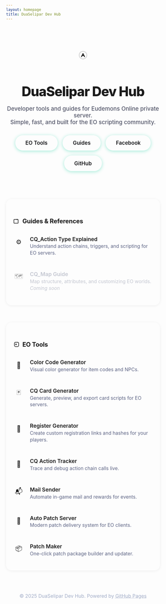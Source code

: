 ```yaml
---
layout: homepage
title: DuaSelipar Dev Hub
---
```


<style>
.hero-nocard {
  text-align: center;
  padding: 4rem 0 2.2rem 0;
}
.hero-nocard .hero-ico {
  width: 64px; height: 64px;
  background: var(--icon-bg);
  color: var(--accent);
  display: flex; align-items: center; justify-content: center;
  border-radius: 50%;
  font-size: 2.4rem;
  margin: 0 auto 1.5rem auto;
}
.hero-nocard h1 {
  font-size: 2.7rem;
  font-weight: 800;
  margin-bottom: 0.7rem;
  letter-spacing: -1.2px;
}
.hero-nocard p {
  font-size: 1.16rem;
  color: #535669;
  font-weight: 500;
  margin-bottom: 2rem;
}
.hero-nocard .hero-btns {
  display: flex; gap: 1rem; justify-content: center; flex-wrap: wrap;
}
.hero-nocard .hero-btn {
  background: var(--accent);
  color: #18181b;
  border-radius: 999px;
  padding: 0.93rem 2.1rem;
  font-size: 1.07rem;
  font-weight: 600;
  text-decoration: none;
  border: none;
  transition: background .18s, color .18s;
  cursor: pointer;
  box-shadow: 0 2px 12px #1bd2a36c;
}
.hero-nocard .hero-btn:hover {
  background: #14b8a6;
  color: #fff;
}
.section-nocard {
  margin-top: 3.5rem;
  margin-bottom: 3.5rem;
  background: var(--section);
  border-radius: 18px;
  padding: 2rem 1.4rem 1.6rem 1.4rem;
  box-shadow: 0 1.5px 10px 0 #0001;
  border: 1px solid var(--border);
}
.section-nocard h2 {
  font-size: 1.25rem;
  font-weight: 700;
  margin-bottom: 1.1rem;
  color: var(--text);
  display: flex; align-items: center; gap: .5em;
  letter-spacing: -.2px;
}
.list-nocard {
  display: flex;
  flex-direction: column;
  gap: 0.7rem;
  margin: 0; padding: 0;
}
.list-nocard li {
  list-style: none;
  display: flex;
  align-items: flex-start;
  gap: 1.1rem;
  padding: 1.12rem 0 1.12rem 0;
  border-bottom: 1.3px solid var(--border);
  background: none;
  transition: background .13s;
}
.list-nocard li:last-child { border-bottom: none; }
.list-nocard li .icon {
  width: 38px; height: 38px;
  background: var(--icon-bg);
  color: var(--accent);
  display: flex; align-items: center; justify-content: center;
  border-radius: 50%;
  font-size: 1.3rem;
  margin-top: 0.07rem;
  flex-shrink: 0;
}
.list-nocard li .desc-group {
  flex: 1;
  min-width: 0;
}
.list-nocard li .label {
  font-size: 1.09rem;
  font-weight: 600;
  margin-bottom: .12rem;
  color: var(--text);
  line-height: 1.3;
  text-decoration: none;
  transition: color .16s;
}
.list-nocard li .label[aria-disabled="true"] {
  color: #c3c6d0;
  cursor: not-allowed;
}
.list-nocard li .desc {
  color: #5d6484;
  font-size: .98rem;
  margin-top: 0.07rem;
  line-height: 1.4;
}
.list-nocard li.disabled .label,
.list-nocard li.disabled .desc { color: #c3c6d0;}
.list-nocard li.disabled .icon { filter: grayscale(0.9) opacity(.4);}
.list-nocard li a.label {
  text-decoration: none;
  color: inherit;
}
.list-nocard li:hover:not(.disabled) { background: #eafff7; }
.footer-nocard {
  text-align: center;
  color: #a2adc7;
  font-size: .99rem;
  margin: 3.5rem 0 1.6rem 0;
  padding-top: 1.1rem;
  border-top: 1.2px solid var(--border);
}
.footer-nocard a { color: var(--accent); text-decoration: underline dotted;}
.footer-nocard a:hover { color: #18e8c6; }
@media (max-width: 600px) {
  .hero-nocard h1 { font-size: 1.45rem;}
  .section-nocard { margin-top:2rem;margin-bottom:2rem; padding:1.1rem .4rem;}
  .list-nocard li { padding: 0.78rem 0; gap:0.65rem;}
}
</style>

<div class="hero-nocard">
  <div class="hero-ico">
    <svg width="30" height="30" fill="none" stroke="currentColor" stroke-width="2.2" stroke-linecap="round" stroke-linejoin="round" viewBox="0 0 24 24"><circle cx="12" cy="12" r="10" opacity="0.16"/><path d="M8 16l4-8 4 8"/><path d="M9.5 13h5"/></svg>
  </div>
  <h1>DuaSelipar Dev Hub</h1>
  <p>
    Developer tools and guides for Eudemons Online private server.<br>
    Simple, fast, and built for the EO scripting community.
  </p>
  <div class="hero-btns">
    <a href="#tools" class="hero-btn">EO Tools</a>
    <a href="#guides" class="hero-btn">Guides</a>
    <a href="https://www.facebook.com/profile.php?id=61554036273018" target="_blank" class="hero-btn">Facebook</a>
    <a href="https://github.com/duaselipar/duaselipar.github.io" target="_blank" class="hero-btn">GitHub</a>
  </div>
</div>

<section class="section-nocard" id="guides">
  <h2>
    <svg width="21" height="21" fill="none" stroke="currentColor" stroke-width="2" viewBox="0 0 24 24"><rect x="4" y="5" width="16" height="14" rx="2"/><path d="M16 3v4"/></svg>
    Guides & References
  </h2>
  <ul class="list-nocard">
    <li>
      <div class="icon">⚙️</div>
      <div class="desc-group">
        <a class="label" href="/eudemons-cq_action-guide/">CQ_Action Type Explained</a>
        <div class="desc">Understand action chains, triggers, and scripting for EO servers.</div>
      </div>
    </li>
    <li class="disabled">
      <div class="icon">🗺️</div>
      <div class="desc-group">
        <span class="label" aria-disabled="true">CQ_Map Guide</span>
        <div class="desc">Map structure, attributes, and customizing EO worlds. <em>Coming soon</em></div>
      </div>
    </li>
  </ul>
</section>

<section class="section-nocard" id="tools">
  <h2>
    <svg width="21" height="21" fill="none" stroke="currentColor" stroke-width="2" viewBox="0 0 24 24"><rect x="6" y="4" width="16" height="16" rx="4"/><path d="M12 9v6"/><path d="M9 12h6"/></svg>
    EO Tools
  </h2>
  <ul class="list-nocard">
    <li>
      <div class="icon">🎨</div>
      <div class="desc-group">
        <a class="label" href="/eoscripts/color-generator.html">Color Code Generator</a>
        <div class="desc">Visual color generator for item codes and NPCs.</div>
      </div>
    </li>
    <li>
      <div class="icon">🃏</div>
      <div class="desc-group">
        <a class="label" href="/eoscripts/cq_card-generator.html">CQ Card Generator</a>
        <div class="desc">Generate, preview, and export card scripts for EO servers.</div>
      </div>
    </li>
    <li>
      <div class="icon">📝</div>
      <div class="desc-group">
        <a class="label" href="/eoscripts/register-generator.html">Register Generator</a>
        <div class="desc">Create custom registration links and hashes for your players.</div>
      </div>
    </li>
    <li>
      <div class="icon">🧠</div>
      <div class="desc-group">
        <a class="label" href="/eoscripts/cq_action-tracker.html">CQ Action Tracker</a>
        <div class="desc">Trace and debug action chain calls live.</div>
      </div>
    </li>
    <li>
      <div class="icon">📬</div>
      <div class="desc-group">
        <a class="label" href="https://github.com/duaselipar/Mail-Sender" target="_blank">Mail Sender</a>
        <div class="desc">Automate in-game mail and rewards for events.</div>
      </div>
    </li>
    <li>
      <div class="icon">🔧</div>
      <div class="desc-group">
        <a class="label" href="https://github.com/duaselipar/AutoPatchServerGUIEO" target="_blank">Auto Patch Server</a>
        <div class="desc">Modern patch delivery system for EO clients.</div>
      </div>
    </li>
    <li>
      <div class="icon">📦</div>
      <div class="desc-group">
        <a class="label" href="https://github.com/duaselipar/Eudemon-Patch-Maker" target="_blank">Patch Maker</a>
        <div class="desc">One-click patch package builder and updater.</div>
      </div>
    </li>
  </ul>
</section>

<div class="footer-nocard">
  © 2025 DuaSelipar Dev Hub.
  Powered by <a href="https://github.com/duaselipar/duaselipar.github.io" target="_blank">GitHub Pages</a>
</div>
